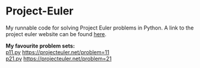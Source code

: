 # Project-Euler
My runnable code for solving Project Euler problems in Python. A link to the project euler website can be found
[here](https://projecteuler.net/).

**My favourite problem sets:**
<br>
[p11.py](Problems(11-20)/p11.py) https://projecteuler.net/problem=11
<br>
[p21.py](Problems(21-30)/p21.py) https://projecteuler.net/problem=21

